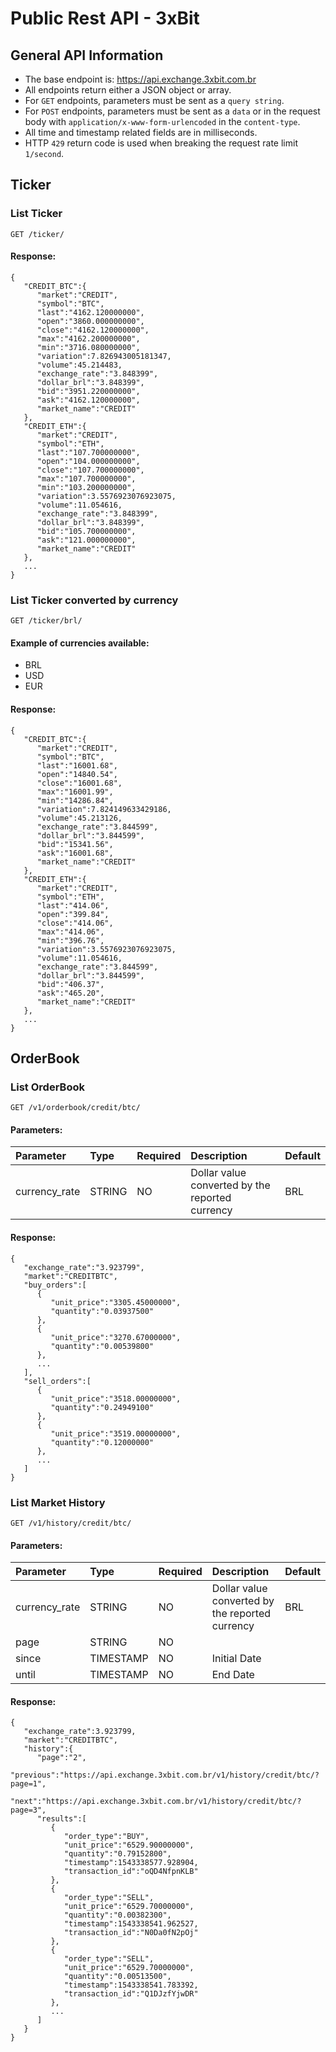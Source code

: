 # Public Rest API - 3xBit


## General API Information
* The base endpoint is: https://api.exchange.3xbit.com.br
* All endpoints return either a JSON object or array.
* For `GET` endpoints, parameters must be sent as a `query string`.
* For `POST` endpoints, parameters must be sent as a `data` or in the request body with `application/x-www-form-urlencoded` in the `content-type`.
* All time and timestamp related fields are in milliseconds.
* HTTP `429` return code is used when breaking the request rate limit `1/second`.


## Ticker

### List Ticker

```
GET /ticker/
```

#### Response:
```
{  
   "CREDIT_BTC":{  
      "market":"CREDIT",
      "symbol":"BTC",
      "last":"4162.120000000",
      "open":"3860.000000000",
      "close":"4162.120000000",
      "max":"4162.200000000",
      "min":"3716.080000000",
      "variation":7.826943005181347,
      "volume":45.214483,
      "exchange_rate":"3.848399",
      "dollar_brl":"3.848399",
      "bid":"3951.220000000",
      "ask":"4162.120000000",
      "market_name":"CREDIT"
   },
   "CREDIT_ETH":{  
      "market":"CREDIT",
      "symbol":"ETH",
      "last":"107.700000000",
      "open":"104.000000000",
      "close":"107.700000000",
      "max":"107.700000000",
      "min":"103.200000000",
      "variation":3.5576923076923075,
      "volume":11.054616,
      "exchange_rate":"3.848399",
      "dollar_brl":"3.848399",
      "bid":"105.700000000",
      "ask":"121.000000000",
      "market_name":"CREDIT"
   },
   ...
}
```

### List Ticker converted by currency
```
GET /ticker/brl/
```

#### Example of currencies available:
* BRL
* USD
* EUR



#### Response:
```
{  
   "CREDIT_BTC":{  
      "market":"CREDIT",
      "symbol":"BTC",
      "last":"16001.68",
      "open":"14840.54",
      "close":"16001.68",
      "max":"16001.99",
      "min":"14286.84",
      "variation":7.824149633429186,
      "volume":45.213126,
      "exchange_rate":"3.844599",
      "dollar_brl":"3.844599",
      "bid":"15341.56",
      "ask":"16001.68",
      "market_name":"CREDIT"
   },
   "CREDIT_ETH":{  
      "market":"CREDIT",
      "symbol":"ETH",
      "last":"414.06",
      "open":"399.84",
      "close":"414.06",
      "max":"414.06",
      "min":"396.76",
      "variation":3.5576923076923075,
      "volume":11.054616,
      "exchange_rate":"3.844599",
      "dollar_brl":"3.844599",
      "bid":"406.37",
      "ask":"465.20",
      "market_name":"CREDIT"
   },
   ...
}

```


## OrderBook

### List OrderBook

```
GET /v1/orderbook/credit/btc/
```
#### Parameters:
|  Parameter    | Type   | Required | Description  | Default |
|:--------------|:-------|:------------|:---------|:-----------|
| currency_rate | STRING | NO         | Dollar value converted by the reported currency | BRL |


#### Response:
```
{  
   "exchange_rate":"3.923799",
   "market":"CREDITBTC",
   "buy_orders":[  
      {  
         "unit_price":"3305.45000000",
         "quantity":"0.03937500"
      },
      {  
         "unit_price":"3270.67000000",
         "quantity":"0.00539800"
      },
      ...
   ],
   "sell_orders":[  
      {  
         "unit_price":"3518.00000000",
         "quantity":"0.24949100"
      },
      {  
         "unit_price":"3519.00000000",
         "quantity":"0.12000000"
      },
      ...
   ]
}
```


### List Market History

```
GET /v1/history/credit/btc/
```
#### Parameters:
|  Parameter    | Type   | Required | Description  | Default |
|:--------------|:-------|:------------|:---------|:-----------|
| currency_rate | STRING | NO         | Dollar value converted by the reported currency | BRL |
| page | STRING | NO         |  |  |
| since | TIMESTAMP | NO         | Initial Date |  |
| until | TIMESTAMP | NO         | End Date |  |


#### Response:
```
{  
   "exchange_rate":3.923799,
   "market":"CREDITBTC",
   "history":{  
      "page":"2",
      "previous":"https://api.exchange.3xbit.com.br/v1/history/credit/btc/?page=1",
      "next":"https://api.exchange.3xbit.com.br/v1/history/credit/btc/?page=3",
      "results":[  
         {  
            "order_type":"BUY",
            "unit_price":"6529.90000000",
            "quantity":"0.79152800",
            "timestamp":1543338577.928904,
            "transaction_id":"oQD4NfpnKLB"
         },
         {  
            "order_type":"SELL",
            "unit_price":"6529.70000000",
            "quantity":"0.00382300",
            "timestamp":1543338541.962527,
            "transaction_id":"N0Da0fN2pOj"
         },
         {  
            "order_type":"SELL",
            "unit_price":"6529.70000000",
            "quantity":"0.00513500",
            "timestamp":1543338541.783392,
            "transaction_id":"Q1DJzfYjwDR"
         },
         ...
      ]
   }
}
```
